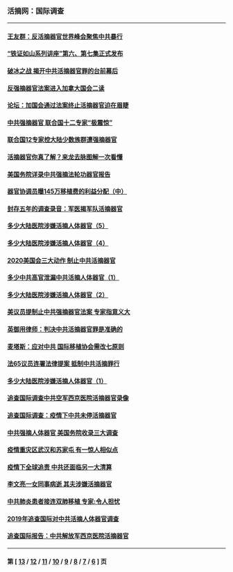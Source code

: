 ### 活摘网：国际调查
---
#### [王友群：反活摘器官世界峰会聚焦中共暴行](../../pages/nf5947/n13250738.md?10250430) 
#### [“铁证如山系列讲座”第六、第七集正式发布](../../pages/nf5947/n13106287.md?10250430) 
#### [破冰之战 揭开中共活摘器官罪的台前幕后](../../pages/nf5947/n13082457.md?10250430) 
#### [反强摘器官法案进入加拿大国会二读](../../pages/nf5947/n13033450.md?10250430) 
#### [论坛：加国会通过法案终止活摘器官迫在眉睫](../../pages/nf5947/n13029839.md?10250430) 
#### [中共强摘器官 联合国十二专家“极震惊”](../../pages/nf5947/n13024313.md?10250430) 
#### [联合国12专家控大陆少数族群遭强摘器官](../../pages/nf5947/n13023877.md?10250430) 
#### [活摘器官你真了解？来龙去脉图解一次看懂](../../pages/nf5947/n13013820.md?10250430) 
#### [美国务院详录中共强摘法轮功器官报告](../../pages/nf5947/n12944519.md?10250430) 
#### [器官协调员曝145万移植费的利益分配（中）](../../pages/nf5947/n12894547.md?10250430) 
#### [封存五年的调查录音：军医揭军队活摘器官](../../pages/nf5947/n12798692.md?10250430) 
#### [多少大陆医院涉嫌活摘人体器官（5）](../../pages/nf5947/n12768383.md?10250430) 
#### [多少大陆医院涉嫌活摘人体器官（4）](../../pages/nf5947/n12664434.md?10250430) 
#### [2020美国会三大动作 制止中共活摘器官](../../pages/nf5947/n12682004.md?10250430) 
#### [多少中共高官泄漏中共活摘人体器官（1）](../../pages/nf5947/n12671234.md?10250430) 
#### [多少大陆医院涉嫌活摘人体器官（2）](../../pages/nf5947/n12655589.md?10250430) 
#### [美议员提制止中共强摘器官法案 专家指意义大](../../pages/nf5947/n12630561.md?10250430) 
#### [英御用律师：判决中共活摘器官罪是准确的](../../pages/nf5947/n12580740.md?10250430) 
#### [麦塔斯：应对中共 国际移植协会需改七原则](../../pages/nf5947/n12514711.md?10250430) 
#### [法65议员连署法律提案 抵制中共活摘罪行](../../pages/nf5947/n12437047.md?10250430) 
#### [多少大陆医院涉嫌活摘人体器官（1）](../../pages/nf5947/n12414284.md?10250430) 
#### [追查国际调查中共空军西京医院活摘器官录像](../../pages/nf5947/n12348837.md?10250430) 
#### [追查国际调查：疫情下中共未停活摘器官](../../pages/nf5947/n12273415.md?10250430) 
#### [中共强摘人体器官 美国务院收录三大调查](../../pages/nf5947/n12181488.md?10250430) 
#### [疫情重灾区武汉和苏家屯 有一惊人相似点](../../pages/nf5947/n12150824.md?10250430) 
#### [疫情下全球追责 中共还面临另一大清算](../../pages/nf5947/n12070397.md?10250430) 
#### [李文亮一女同事病逝 其夫涉嫌活摘器官](../../pages/nf5947/n11957882.md?10250430) 
#### [中共肺炎患者接连双肺移植 专家:令人担忧](../../pages/nf5947/n11945516.md?10250430) 
#### [2019年追查国际对中共活摘人体器官调查](../../pages/nf5947/n11917733.md?10250430) 
#### [追查国际报告：中共解放军西京医院活摘器官](../../pages/nf5947/n11838359.md?10250430) 

---
#### 第 [ [13](./13.md?10250430) / [12](./12.md?10250430) / [11](./11.md?10250430) / [10](./10.md?10250430) / [9](./9.md?10250430) / [8](./8.md?10250430) / [7](./7.md?10250430) / [6](./6.md?10250430) ] 页
